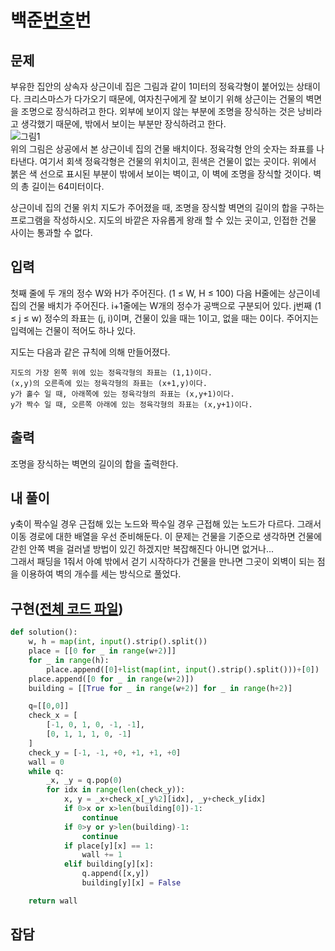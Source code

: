# 백준[번호](https://www.acmicpc.net/problem/5547)번
## 문제
 부유한 집안의 상속자 상근이네 집은 그림과 같이 1미터의 정육각형이 붙어있는 상태이다. 크리스마스가 다가오기 때문에, 여자친구에게 잘 보이기 위해 상근이는 건물의 벽면을 조명으로 장식하려고 한다. 외부에 보이지 않는 부분에 조명을 장식하는 것은 낭비라고 생각했기 때문에, 밖에서 보이는 부분만 장식하려고 한다.  
 ![그림1](https://www.acmicpc.net/upload/images/building.png)  
 위의 그림은 상공에서 본 상근이네 집의 건물 배치이다. 정육각형 안의 숫자는 좌표를 나타낸다. 여기서 회색 정육각형은 건물의 위치이고, 흰색은 건물이 없는 곳이다. 위에서 붉은 색 선으로 표시된 부분이 밖에서 보이는 벽이고, 이 벽에 조명을 장식할 것이다. 벽의 총 길이는 64미터이다.

 상근이네 집의 건물 위치 지도가 주어졌을 때, 조명을 장식할 벽면의 길이의 합을 구하는 프로그램을 작성하시오. 지도의 바깥은 자유롭게 왕래 할 수 있는 곳이고, 인접한 건물 사이는 통과할 수 없다.

## 입력
 첫째 줄에 두 개의 정수 W와 H가 주어진다. (1 ≤ W, H ≤ 100) 다음 H줄에는 상근이네 집의 건물 배치가 주어진다. i+1줄에는 W개의 정수가 공백으로 구분되어 있다. j번째 (1 ≤ j ≤ w) 정수의 좌표는 (j, i)이며, 건물이 있을 때는 1이고, 없을 때는 0이다. 주어지는 입력에는 건물이 적어도 하나 있다.

지도는 다음과 같은 규칙에 의해 만들어졌다.

    지도의 가장 왼쪽 위에 있는 정육각형의 좌표는 (1,1)이다.
    (x,y)의 오른족에 있는 정육각형의 좌표는 (x+1,y)이다.
    y가 홀수 일 때, 아래쪽에 있는 정육각형의 좌표는 (x,y+1)이다.
    y가 짝수 일 때, 오른쪽 아래에 있는 정육각형의 좌표는 (x,y+1)이다.

## 출력
 조명을 장식하는 벽면의 길이의 합을 출력한다.

## 내 풀이
 y축이 짝수일 경우 근접해 있는 노드와 짝수일 경우 근접해 있는 노드가 다르다. 그래서 이동 경로에 대한 배열을 우선 준비해둔다.
 이 문제는 건물을 기준으로 생각하면 건물에 갇힌 안쪽 벽을 걸러낼 방법이 있긴 하겠지만 복잡해진다 아니면 없거나...  
 그래서 패딩을 1줘서 아예 밖에서 걷기 시작하다가 건물을 만나면 그곳이 외벽이 되는 점을 이용하여 벽의 개수를 세는 방식으로 풀었다.

## 구현([전체 코드 파일](/baekjoon/폴더이름/코드파일))
``` python
def solution():
    w, h = map(int, input().strip().split())
    place = [[0 for _ in range(w+2)]]
    for _ in range(h):
        place.append([0]+list(map(int, input().strip().split()))+[0])
    place.append([0 for _ in range(w+2)])
    building = [[True for _ in range(w+2)] for _ in range(h+2)]

    q=[[0,0]]
    check_x = [
        [-1, 0, 1, 0, -1, -1],
        [0, 1, 1, 1, 0, -1]
    ]
    check_y = [-1, -1, +0, +1, +1, +0]
    wall = 0
    while q:
        _x, _y = q.pop(0)
        for idx in range(len(check_y)):
            x, y = _x+check_x[_y%2][idx], _y+check_y[idx]
            if 0>x or x>len(building[0])-1:
                continue
            if 0>y or y>len(building)-1:
                continue
            if place[y][x] == 1:
                wall += 1
            elif building[y][x]:
                q.append([x,y])
                building[y][x] = False

    return wall
```

## 잡담
 